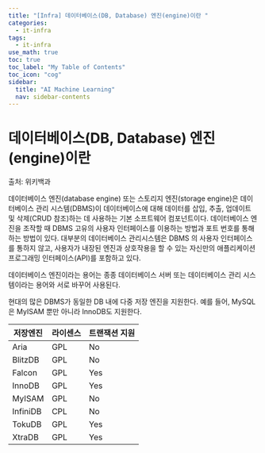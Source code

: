 ```yaml
---
title: "[Infra] 데이터베이스(DB, Database) 엔진(engine)이란 " 
categories:
  - it-infra
tags:
  - it-infra
use_math: true
toc: true
toc_label: "My Table of Contents"
toc_icon: "cog"
sidebar:
  title: "AI Machine Learning"
  nav: sidebar-contents
---
```


# 데이터베이스(DB, Database) 엔진(engine)이란

출처: 위키백과

데이터베이스 엔진(database engine) 또는 스토리지 엔진(storage engine)은 데이터베이스 관리 시스템(DBMS)이 데이터베이스에 
대해 데이터를 삽입, 추출, 업데이트 및 삭제(CRUD 참조)하는 데 사용하는 기본 소프트웨어 컴포넌트이다. 데이터베이스 엔진을 조작할 때
DBMS 고유의 사용자 인터페이스를 이용하는 방법과 포트 번호를 통해하는 방법이 있다. 대부분의 데이터베이스 관리시스템은 DBMS 의 사용자 인터페이스를 
통하지 않고, 사용자가 내장된 엔진과 상호작용을 할 수 있는 자신만의 애플리케이션 프로그래밍 인터페이스(API)를 포함하고 있다.
<br />

데이터베이스 엔진이라는 용어는 종종 데이터베이스 서버 또는 데이터베이스 관리 시스템이라는 용어와 서로 바꾸어 사용된다.
<br />

현대의 많은 DBMS가 동일한 DB 내에 다중 저장 엔진을 지원한다. 예를 들어, MySQL은 MyISAM 뿐만 아니라 InnoDB도 지원한다.

저장엔진 | 라이센스 | 트랜잭션 지원
--------|----------|-------------
Aria | GPL | No
BlitzDB | GPL | No
Falcon | GPL | Yes
InnoDB | GPL | Yes
MyISAM | GPL | No
InfiniDB | CPL | No
TokuDB | GPL | Yes
XtraDB | GPL | Yes

